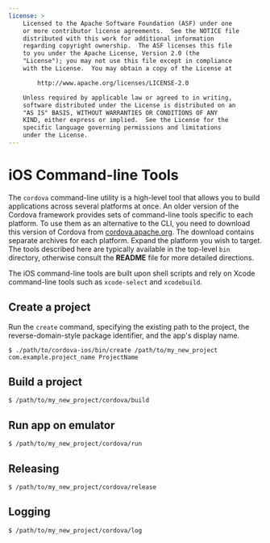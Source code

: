```yaml
---
license: >
    Licensed to the Apache Software Foundation (ASF) under one
    or more contributor license agreements.  See the NOTICE file
    distributed with this work for additional information
    regarding copyright ownership.  The ASF licenses this file
    to you under the Apache License, Version 2.0 (the
    "License"); you may not use this file except in compliance
    with the License.  You may obtain a copy of the License at

        http://www.apache.org/licenses/LICENSE-2.0

    Unless required by applicable law or agreed to in writing,
    software distributed under the License is distributed on an
    "AS IS" BASIS, WITHOUT WARRANTIES OR CONDITIONS OF ANY
    KIND, either express or implied.  See the License for the
    specific language governing permissions and limitations
    under the License.
---
```


# iOS Command-line Tools

The `cordova` command-line utility is a high-level tool that allows
you to build applications across several platforms at once. An older
version of the Cordova framework provides sets of command-line tools
specific to each platform. To use them as an alternative to the CLI,
you need to download this version of Cordova from
[cordova.apache.org](http://cordova.apache.org). The download contains
separate archives for each platform. Expand the platform you wish to
target. The tools described here are typically available in the
top-level `bin` directory, otherwise consult the __README__ file for
more detailed directions.

The iOS command-line tools are built upon shell scripts and rely on
Xcode command-line tools such as `xcode-select` and `xcodebuild`.

## Create a project

Run the `create` command, specifying the existing path to the project,
the reverse-domain-style package identifier, and the app's display
name.

    $ ./path/to/cordova-ios/bin/create /path/to/my_new_project com.example.project_name ProjectName

## Build a project

    $ /path/to/my_new_project/cordova/build

## Run app on emulator

    $ /path/to/my_new_project/cordova/run

## Releasing

    $ /path/to/my_new_project/cordova/release

## Logging

    $ /path/to/my_new_project/cordova/log

